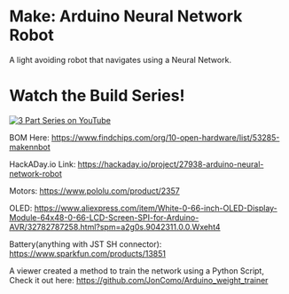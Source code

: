 # Make: Arduino Neural Network Robot
A light avoiding robot that navigates using a Neural Network.

# Watch the Build Series!
[![3 Part Series on YouTube](https://img.youtube.com/vi/wtNaPLmpy1I/0.jpg)](https://youtu.be/wtNaPLmpy1I)

BOM Here: https://www.findchips.com/org/10-open-hardware/list/53285-makennbot

HackADay.io Link: https://hackaday.io/project/27938-arduino-neural-network-robot

Motors: https://www.pololu.com/product/2357

OLED: https://www.aliexpress.com/item/White-0-66-inch-OLED-Display-Module-64x48-0-66-LCD-Screen-SPI-for-Arduino-AVR/32782787258.html?spm=a2g0s.9042311.0.0.Wxeht4

Battery(anything with JST SH connector): https://www.sparkfun.com/products/13851

A viewer created a method to train the network using a Python Script, Check it out here: https://github.com/JonComo/Arduino_weight_trainer


